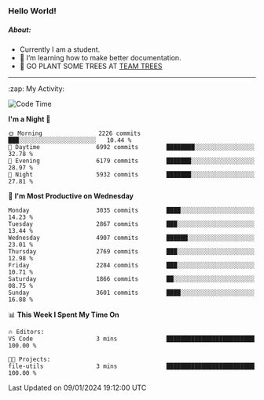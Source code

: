 ### Hello World!

##### About:
- Currently I am a student.
- 🌱 I’m learning how to make better documentation.
- 🌱 GO PLANT SOME TREES AT [TEAM TREES](https://teamtrees.org/)

---
  <summary>:zap: My Activity:</summary>
  
<!--START_SECTION:waka-->
![Code Time](http://img.shields.io/badge/Code%20Time-1%2C268%20hrs%2025%20mins-blue)

**I'm a Night 🦉** 

```text
🌞 Morning                2226 commits        ███░░░░░░░░░░░░░░░░░░░░░░   10.44 % 
🌆 Daytime                6992 commits        ████████░░░░░░░░░░░░░░░░░   32.78 % 
🌃 Evening                6179 commits        ███████░░░░░░░░░░░░░░░░░░   28.97 % 
🌙 Night                  5932 commits        ███████░░░░░░░░░░░░░░░░░░   27.81 % 
```
📅 **I'm Most Productive on Wednesday** 

```text
Monday                   3035 commits        ████░░░░░░░░░░░░░░░░░░░░░   14.23 % 
Tuesday                  2867 commits        ███░░░░░░░░░░░░░░░░░░░░░░   13.44 % 
Wednesday                4907 commits        ██████░░░░░░░░░░░░░░░░░░░   23.01 % 
Thursday                 2769 commits        ███░░░░░░░░░░░░░░░░░░░░░░   12.98 % 
Friday                   2284 commits        ███░░░░░░░░░░░░░░░░░░░░░░   10.71 % 
Saturday                 1866 commits        ██░░░░░░░░░░░░░░░░░░░░░░░   08.75 % 
Sunday                   3601 commits        ████░░░░░░░░░░░░░░░░░░░░░   16.88 % 
```


📊 **This Week I Spent My Time On** 

```text
🔥 Editors: 
VS Code                  3 mins              █████████████████████████   100.00 % 

🐱‍💻 Projects: 
file-utils               3 mins              █████████████████████████   100.00 % 
```


 Last Updated on 09/01/2024 19:12:00 UTC
<!--END_SECTION:waka-->
